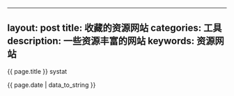<!--
 * @Author: your name
 * @Date: 2020-08-04 16:32:09
 * @LastEditTime: 2020-08-04 17:43:56
 * @LastEditors: your name
 * @Description: In User Settings Edit
 * @FilePath: \undefinedd:\个人博客\easywawa.github.io\_drafts\2019-08-19-常用软件列表.md
--> 
---
layout: post
title: 收藏的资源网站
categories: 工具
description: 一些资源丰富的网站
keywords: 资源网站
---

{{ page.title }}
systat 

{{ page.date | data_to_string }}



